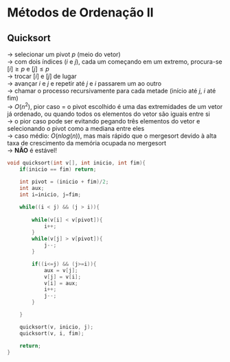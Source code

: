 # Métodos de Ordenação II
## Quicksort
-> selecionar um pivot $p$ (meio do vetor) <br>
-> com dois índices ($i$ e $j$), cada um começando em um extremo, procura-se $\left[i\right] \geq p$ e $\left[j\right] \leq p$ <br>
-> trocar $\left[i\right]$ e $\left[j\right]$ de lugar <br>
-> avançar $i$ e $j$ e repetir até $j$ e $i$ passarem um ao outro <br>
-> chamar o processo recursivamente para cada metade (início até $j$, $i$ até fim) <br>
-> $O(n^2)$, pior caso = o pivot escolhido é uma das extremidades de um vetor já ordenado, ou quando todos os elementos do vetor são iguais entre si <br>
-> o pior caso pode ser evitando pegando três elementos do vetor e selecionando o pivot como a mediana entre eles <br>
-> caso médio: $O(n log(n))$, mas mais rápido que o mergesort devido à alta taxa de crescimento da memória ocupada no mergesort <br>
-> **NÃO** é estável! <br>

```c
void quicksort(int v[], int inicio, int fim){
    if(inicio == fim) return;
    
    int pivot = (inicio + fim)/2;
    int aux;
    int i=inicio, j=fim;

    while((i < j) && (j > i)){
        
        while(v[i] < v[pivot]){
            i++;
        }
        while(v[j] > v[pivot]){
            j--;
        }

        if((i<=j) && (j>=i)){
            aux = v[j];
            v[j] = v[i];
            v[i] = aux;
            i++;
            j--;
        }

    }

    quicksort(v, inicio, j);
    quicksort(v, i, fim);

    return;
}
```